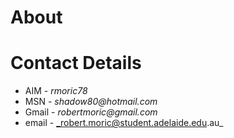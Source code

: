 # About #

<insert details here>

# Contact Details #
  * AIM - _rmoric78_
  * MSN - _shadow80@hotmail.com_
  * Gmail - _robertmoric@gmail.com_
  * email - _robert.moric@student.adelaide.edu.au_